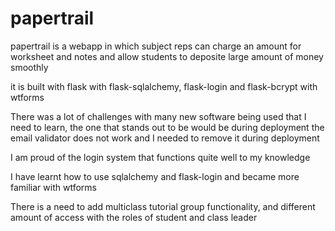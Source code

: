 # papertrail
papertrail is a webapp in which subject reps can charge an amount for worksheet and notes and allow students to deposite large amount of money smoothly

it is built with flask with flask-sqlalchemy, flask-login and flask-bcrypt with wtforms

There was a lot of challenges with many new software being used that I need to learn, the one that stands out to be would be during deployment the email validator does not work and I needed to remove it during deployment

I am proud of the login system that functions quite well to my knowledge

I have learnt how to use sqlalchemy and flask-login and became more familiar with wtforms

There is a need to add multiclass tutorial group functionality, and different amount of access with the roles of student and class leader
